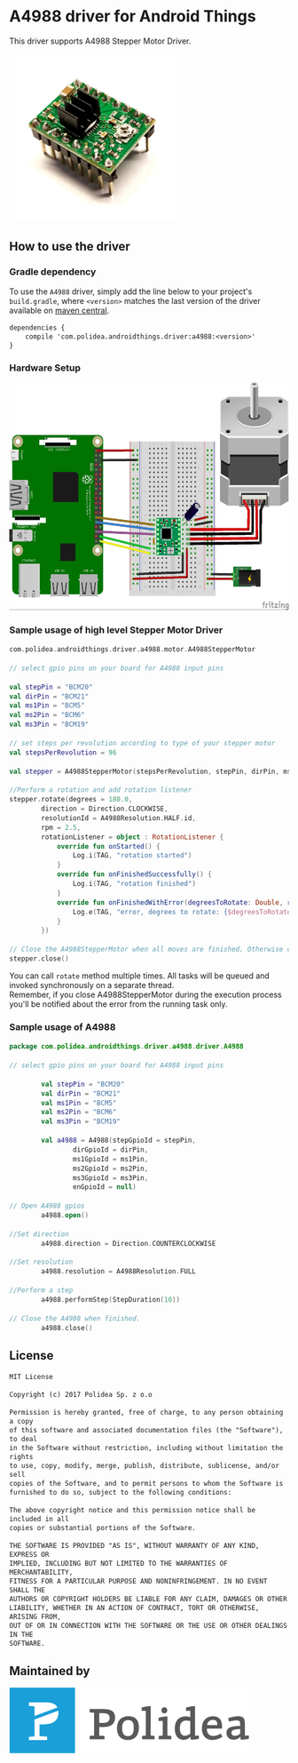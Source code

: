 A4988 driver for Android Things
================================

This driver supports A4988 Stepper Motor Driver.<br/>
<br/>
<img src="https://raw.githubusercontent.com/Polidea/Polithings/master/a4988/readme/A4988.jpg" width="300" height="300" />

How to use the driver
---------------------

### Gradle dependency

To use the `A4988` driver, simply add the line below to your project's `build.gradle`,
where `<version>` matches the last version of the driver available on [maven central](https://mvnrepository.com/search?q=polidea).

```
dependencies {
    compile 'com.polidea.androidthings.driver:a4988:<version>'
}
```

### Hardware Setup

<img src="https://raw.githubusercontent.com/Polidea/Polithings/master/a4988/readme/A4988_wiring.jpg" width="580" height="410" />

### Sample usage of high level Stepper Motor Driver

```kotlin
com.polidea.androidthings.driver.a4988.motor.A4988StepperMotor

// select gpio pins on your board for A4988 input pins
 
val stepPin = "BCM20"
val dirPin = "BCM21"
val ms1Pin = "BCM5"
val ms2Pin = "BCM6"
val ms3Pin = "BCM19"

// set steps per revolution according to type of your stepper motor
val stepsPerRevolution = 96

val stepper = A4988StepperMotor(stepsPerRevolution, stepPin, dirPin, ms1Pin, ms2Pin, ms3Pin, null)
                                  
//Perform a rotation and add rotation listener
stepper.rotate(degrees = 180.0,
        direction = Direction.CLOCKWISE,
        resolutionId = A4988Resolution.HALF.id,
        rpm = 2.5,
        rotationListener = object : RotationListener {
            override fun onStarted() {
                Log.i(TAG, "rotation started")
            }
            override fun onFinishedSuccessfully() {
                Log.i(TAG, "rotation finished")
            }
            override fun onFinishedWithError(degreesToRotate: Double, rotatedDegrees: Double, exception: Exception) {
                Log.e(TAG, "error, degrees to rotate: {$degreesToRotate}  rotated degrees: {$rotatedDegrees}")
            }
        })
        
// Close the A4988StepperMotor when all moves are finished. Otherwise close() will terminate current and pending rotations.
stepper.close()
```

You can call `rotate` method multiple times. All tasks will be queued and invoked synchronously on a separate thread.<br/>
Remember, if you close A4988StepperMotor during the execution process you'll be notified about the error from the running task only.

### Sample usage of A4988

```kotlin
package com.polidea.androidthings.driver.a4988.driver.A4988

// select gpio pins on your board for A4988 input pins

        val stepPin = "BCM20"
        val dirPin = "BCM21"
        val ms1Pin = "BCM5"
        val ms2Pin = "BCM6"
        val ms3Pin = "BCM19"

        val a4988 = A4988(stepGpioId = stepPin,
                dirGpioId = dirPin,
                ms1GpioId = ms1Pin,
                ms2GpioId = ms2Pin,
                ms3GpioId = ms3Pin,
                enGpioId = null)

// Open A4988 gpios
        a4988.open()

//Set direction
        a4988.direction = Direction.COUNTERCLOCKWISE

//Set resolution
        a4988.resolution = A4988Resolution.FULL

//Perform a step
        a4988.performStep(StepDuration(10))

// Close the A4988 when finished.
        a4988.close()
```

## License

    MIT License
    
    Copyright (c) 2017 Polidea Sp. z o.o
    
    Permission is hereby granted, free of charge, to any person obtaining a copy
    of this software and associated documentation files (the "Software"), to deal
    in the Software without restriction, including without limitation the rights
    to use, copy, modify, merge, publish, distribute, sublicense, and/or sell
    copies of the Software, and to permit persons to whom the Software is
    furnished to do so, subject to the following conditions:
    
    The above copyright notice and this permission notice shall be included in all
    copies or substantial portions of the Software.
    
    THE SOFTWARE IS PROVIDED "AS IS", WITHOUT WARRANTY OF ANY KIND, EXPRESS OR
    IMPLIED, INCLUDING BUT NOT LIMITED TO THE WARRANTIES OF MERCHANTABILITY,
    FITNESS FOR A PARTICULAR PURPOSE AND NONINFRINGEMENT. IN NO EVENT SHALL THE
    AUTHORS OR COPYRIGHT HOLDERS BE LIABLE FOR ANY CLAIM, DAMAGES OR OTHER
    LIABILITY, WHETHER IN AN ACTION OF CONTRACT, TORT OR OTHERWISE, ARISING FROM,
    OUT OF OR IN CONNECTION WITH THE SOFTWARE OR THE USE OR OTHER DEALINGS IN THE
    SOFTWARE.



## Maintained by

[![Polidea](https://raw.githubusercontent.com/Polidea/Polithings/master/readme/polidea_logo.png "Tailored software services including concept, design, development and testing")](http://www.polidea.com)
